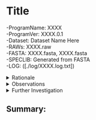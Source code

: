<!--
Document Owner:Menace Gallagher
GitRepo:MenaceGallagher/lab-book
-->
<!--Title-->
# Title

<!--Dataset Info-->
-ProgramName:	XXXX<br />
-ProgramVer:		XXXX.0.1<br />
-Dataset:		Dataset Name Here<br />
-RAWs:			XXXX.raw<br />
-FASTA:			XXXX.fasta, XXXX.fasta<br />
-SPECLIB:		Generated from FASTA<br />
-LOG:			([./log/XXXX.log.txt])<br />


<!--Reporting-->
<details><summary>Rationale</summary><p>
 
</p></details>

<details><summary>Observations</summary><p>

</p></details>


<details><summary>Further Investigation</summary><p>

</p></details>

## Summary: <br /> 